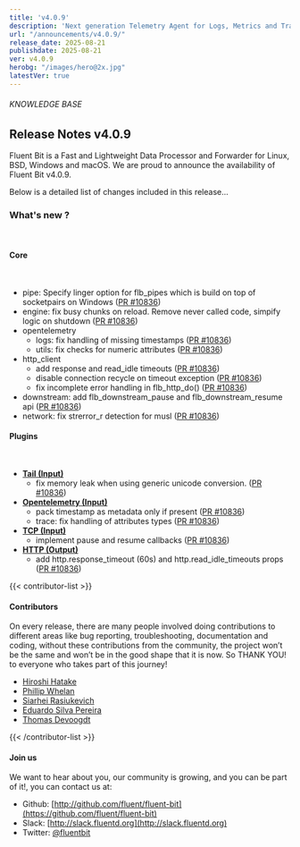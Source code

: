```yaml
---
title: 'v4.0.9'
description: 'Next generation Telemetry Agent for Logs, Metrics and Traces. '
url: "/announcements/v4.0.9/"
release_date: 2025-08-21
publishdate: 2025-08-21
ver: v4.0.9
herobg: "/images/hero@2x.jpg"
latestVer: true
---
```


###### KNOWLEDGE BASE

## Release Notes v4.0.9

Fluent Bit is a Fast and Lightweight Data Processor and Forwarder for Linux, BSD, Windows and macOS. We are proud to announce the availability of Fluent Bit v4.0.9.

Below is a detailed list of changes included in this release...


### What's new ?

<br>

#### Core
<br>

- pipe: Specify linger option for flb_pipes which is build on top of socketpairs on Windows ([PR #10836](https://github.com/fluent/fluent-bit/pull/10836))
- engine: fix busy chunks on reload. Remove never called code, simpify logic on shutdown ([PR #10836](https://github.com/fluent/fluent-bit/pull/10836))
- opentelemetry
  - logs: fix handling of missing timestamps ([PR #10836](https://github.com/fluent/fluent-bit/pull/10836))
  - utils: fix checks for numeric attributes ([PR #10836](https://github.com/fluent/fluent-bit/pull/10836))
- http_client
  - add response and read_idle timeouts ([PR #10836](https://github.com/fluent/fluent-bit/pull/10836))
  - disable connection recycle on timeout exception ([PR #10836](https://github.com/fluent/fluent-bit/pull/10836))
  - fix incomplete error handling in flb_http_do() ([PR #10836](https://github.com/fluent/fluent-bit/pull/10836))
- downstream: add flb_downstream_pause and flb_downstream_resume api ([PR #10836](https://github.com/fluent/fluent-bit/pull/10836))
- network: fix strerror_r detection for musl ([PR #10836](https://github.com/fluent/fluent-bit/pull/10836))


#### Plugins

<br>

- **[Tail (Input)](https://docs.fluentbit.io/manual/pipeline/inputs/tail)**
  - fix memory leak when using generic unicode conversion. ([PR #10836](https://github.com/fluent/fluent-bit/pull/10836))
- **[Opentelemetry (Input)](https://docs.fluentbit.io/manual/pipeline/inputs/opentelemetry)**
  - pack timestamp as metadata only if present ([PR #10836](https://github.com/fluent/fluent-bit/pull/10836))
  - trace: fix handling of attributes types ([PR #10836](https://github.com/fluent/fluent-bit/pull/10836))
- **[TCP (Input)](https://docs.fluentbit.io/manual/pipeline/inputs/tcp)**
  - implement pause and resume callbacks ([PR #10836](https://github.com/fluent/fluent-bit/pull/10836))
- **[HTTP (Output)](https://docs.fluentbit.io/manual/pipeline/outputs/http)**
  - add http.response_timeout (60s) and http.read_idle_timeouts props ([PR #10836](https://github.com/fluent/fluent-bit/pull/10836))

{{< contributor-list >}}

#### Contributors

On every release, there are many people involved doing contributions to different areas like bug reporting, troubleshooting, documentation and coding, without these contributions from the community, the project won’t be the same and won’t be in the good shape that it is now. So THANK YOU! to everyone who takes part of this journey!

- [Hiroshi Hatake](https://github.com/cosmo0920)
- [Phillip Whelan](https://github.com/pwhelan)
- [Siarhei Rasiukevich](https://github.com/CharlieR-o-o-t)
- [Eduardo Silva Pereira](https://github.com/edsiper)
- [Thomas Devoogdt](https://github.com/ThomasDevoogdt)

{{< /contributor-list >}}

#### Join us

We want to hear about you, our community is growing, and you can be part of it!, you can contact us at:

* Github: [http://github.com/fluent/fluent-bit](https://github.com/fluent/fluent-bit)
* Slack: [http://slack.fluentd.org](http://slack.fluentd.org)
* Twitter: [@fluentbit](https://twitter.com/fluentbit)
